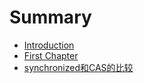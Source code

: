 # Summary

* [Introduction](README.md)
* [First Chapter](chapter1.md)
* [synchronized和CAS的比较](cashe-synchronized-de-bi-jiao.md)

